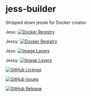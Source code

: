 # jess-builder
Stripped down jessie for Docker creator


Jess: [![Docker Registry](https://img.shields.io/docker/pulls/sillelien/jess.svg)](https://registry.hub.docker.com/u/sillelien/jess)

Jessy: [![Docker Registry](https://img.shields.io/docker/pulls/sillelien/jessy.svg)](https://registry.hub.docker.com/u/sillelien/jessy)

Jess: [![Image Layers](https://badge.imagelayers.io/sillelien/jess.svg)](https://imagelayers.io/?images=sillelien/jess:latest 'Get your own badge on imagelayers.io') 

Jessy: [![Image Layers](https://badge.imagelayers.io/sillelien/jessy.svg)](https://imagelayers.io/?images=sillelien/jessy:latest 'Get your own badge on imagelayers.io') 

[![GitHub License](https://img.shields.io/github/license/sillelien/jess-builder.svg)](https://raw.githubusercontent.com/neilellis/jess-builder/master/LICENSE)

[![GitHub Issues](https://img.shields.io/github/issues/sillelien/jess-builder.svg)](https://github.com/sillelien/jess-builder/issues)
    
[![GitHub Release](https://img.shields.io/github/release/sillelien/jess-builder.svg)](https://github.com/sillelien/jess-builder)
